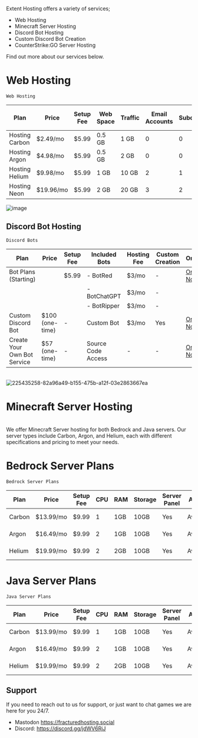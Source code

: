 
Extent Hosting offers a variety of services;
- Web Hosting
- Minecraft Server Hosting
- Discord Bot Hosting
- Custom Discord Bot Creation
- CounterStrike:GO Server Hosting


Find out more about our services below.

# Web Hosting
    Web Hosting

| Plan         | Price    | Setup Fee | Web Space | Traffic | Email Accounts | Subdomains | MySQL Databases | MySQL Disk Space | WordPress Installs | Order        |
|--------------|----------|-----------|-----------|---------|----------------|------------|-----------------|------------------|-------------------|--------------|
| Hosting Carbon  | $2.49/mo | $5.99     | 0.5 GB    | 1 GB    | 0              | 0          | 0               | N/A              | Unlimited          | [Order Now](https://fracturedhosting.com/whmcs/index.php/store/shared-hosting/hosting-carbon) |
| Hosting Argon   | $4.98/mo | $5.99     | 0.5 GB    | 2 GB    | 0              | 0          | 0               | N/A              | Unlimited          | [Order Now](https://fracturedhosting.com/whmcs/index.php/store/shared-hosting/hosting-argon) |
| Hosting Helium  | $9.98/mo | $5.99     | 1 GB      | 10 GB   | 2              | 1          | 1               | 0.5GB           | Unlimited          | [Order Now](https://fracturedhosting.com/whmcs/index.php/store/shared-hosting/hosting-helium) |
| Hosting Neon  | $19.96/mo | $5.99     | 2 GB      | 20 GB   | 3              | 2         | 2               | 1GB           | Unlimited          | [Order Now](https://fracturedhosting.com/whmcs/index.php/store/shared-hosting/hosting-neon)

![image](https://user-images.githubusercontent.com/48245017/225435258-82a96a49-b155-475b-a12f-03e2863667ea.png)
## Discord Bot Hosting
    Discord Bots

| Plan                    | Price         | Setup Fee | Included Bots       | Hosting Fee | Custom Creation | Order         |
|-------------------------|---------------|-----------|---------------------|-------------|-----------------|---------------|
| Bot Plans (Starting)    |               | $5.99     | - BotRed            | $3/mo       | -               | [Order Now](#) |
|                         |               |           | - BotChatGPT        | $3/mo       | -               |               |
|                         |               |           | - BotRipper         | $3/mo       | -               |               |
| Custom Discord Bot      | $100 (one-time) | -       | Custom Bot          | $3/mo       | Yes             | [Order Now](#) |
| Create Your Own Bot Service | $57 (one-time) | -     | Source Code Access  | -           | -               | [Order Now](#) |

<br>![225435258-82a96a49-b155-475b-a12f-03e2863667ea](https://user-images.githubusercontent.com/48245017/225444115-6c422a03-7705-4e73-8d60-3d2238bd5f13.png)
<br>
# Minecraft Server Hosting
<br>
We offer Minecraft Server hosting for both Bedrock and Java servers. Our server types include Carbon, Argon, and Helium, each with different specifications and pricing to meet your needs.

# Bedrock Server Plans
    Bedrock Server Plans

| Plan           | Price    | Setup Fee | CPU  | RAM  | Storage | Server Panel | Addons | Backups         | DB | Players | Order   
|----------------|----------|-----------|-------------|------|---------|--------------|--------|-----------------|-----------|---------|---------------|
| Carbon | $13.99/mo | $9.99     | 1           | 1GB | 10GB   | Yes          | Available | Weekly         | 0         | 10  | [Order Now](https://fracturedhosting.com/whmcs/cart.php?a=confproduct&i=3) |
| Argon  | $16.49/mo | $9.99     | 2           | 1GB | 10GB   | Yes          | Available | 2x Weekly      | 1         | 20  | [Order Now](https://fracturedhosting.com/whmcs/cart.php?a=confproduct&i=4) |
| Helium | $19.99/mo | $9.99     | 2           | 2GB | 10GB   | Yes          | Available | 2x Weekly      | 2         | 30  | [Order Now](https://fracturedhosting.com/whmcs/cart.php?a=confproduct&i=5) |

# Java Server Plans
    Java Server Plans

| Plan   | Price     | Setup Fee | CPU  | RAM  | Storage | Server Panel | Addons    | Backups    | DB | Players | Order    |
|--------|-----------|-----------|-------------|------|---------|--------------|-----------|------------|----|---------|----------|
| Carbon | $13.99/mo | $9.99     | 1           | 1GB | 10GB   | Yes          | Available | Weekly     | 0  | 10  | [Order Now](https://fracturedhosting.com/whmcs/cart.php?a=confproduct&i=0)|
| Argon  | $16.49/mo | $9.99     | 2           | 1GB | 10GB   | Yes          | Available | 2x Weekly  | 1  | 20 | [Order Now](https://fracturedhosting.com/whmcs/cart.php?a=confproduct&i=1)|
| Helium | $19.99/mo | $9.99     | 2           | 2GB | 10GB   | Yes          | Available | 2x Weekly  | 2  | 30 | [Order Now](https://fracturedhosting.com/whmcs/cart.php?a=confproduct&i=2)|


## Support

If you need to reach out to us for support, or just want to chat games we are here for you 24/7. <br>
- Mastodon https://fracturedhosting.social<br>
- Discord: https://discord.gg/jdWV6RjJ
